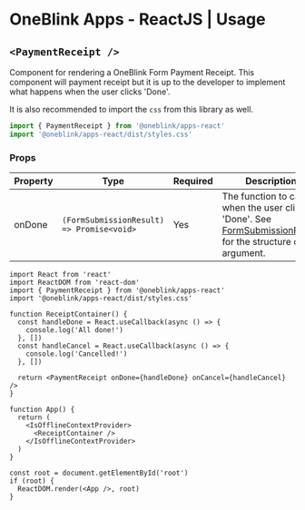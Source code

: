 # OneBlink Apps - ReactJS | Usage

## `<PaymentReceipt />`

Component for rendering a OneBlink Form Payment Receipt. This component will payment receipt but it is up to the developer to implement what happens when the user clicks 'Done'.

It is also recommended to import the `css` from this library as well.

```js
import { PaymentReceipt } from '@oneblink/apps-react'
import '@oneblink/apps-react/dist/styles.css'
```

### Props

| Property | Type                                      | Required | Description                                                                                                                                                                                          |
| -------- | ----------------------------------------- | -------- | ---------------------------------------------------------------------------------------------------------------------------------------------------------------------------------------------------- |
| onDone   | `(FormSubmissionResult) => Promise<void>` | Yes      | The function to call when the user clicks 'Done'. See [FormSubmissionResult](https://oneblink.github.io/apps/modules/submissionService.html#FormSubmissionResult) for the structure of the argument. |

```tsx
import React from 'react'
import ReactDOM from 'react-dom'
import { PaymentReceipt } from '@oneblink/apps-react'
import '@oneblink/apps-react/dist/styles.css'

function ReceiptContainer() {
  const handleDone = React.useCallback(async () => {
    console.log('All done!')
  }, [])
  const handleCancel = React.useCallback(async () => {
    console.log('Cancelled!')
  }, [])

  return <PaymentReceipt onDone={handleDone} onCancel={handleCancel} />
}

function App() {
  return (
    <IsOfflineContextProvider>
      <ReceiptContainer />
    </IsOfflineContextProvider>
  )
}

const root = document.getElementById('root')
if (root) {
  ReactDOM.render(<App />, root)
}
```
